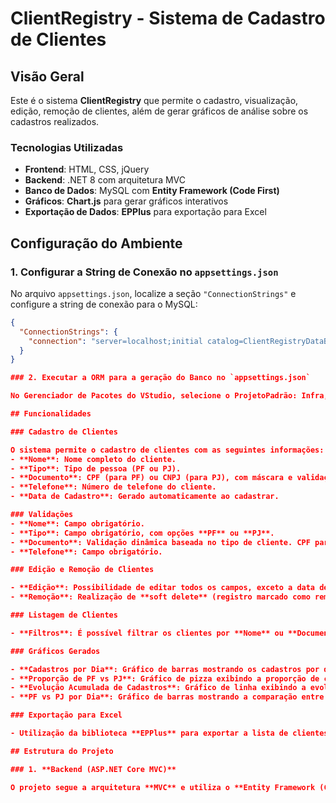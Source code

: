 # ClientRegistry - Sistema de Cadastro de Clientes

## Visão Geral

Este é o sistema **ClientRegistry** que permite o cadastro, visualização, edição, remoção de clientes, além de gerar gráficos de análise sobre os cadastros realizados. 

### Tecnologias Utilizadas

- **Frontend**: HTML, CSS, jQuery
- **Backend**: .NET 8 com arquitetura MVC
- **Banco de Dados**: MySQL com **Entity Framework (Code First)**
- **Gráficos**: **Chart.js** para gerar gráficos interativos
- **Exportação de Dados**: **EPPlus** para exportação para Excel

## Configuração do Ambiente

### 1. Configurar a String de Conexão no `appsettings.json`

No arquivo `appsettings.json`, localize a seção `"ConnectionStrings"` e configure a string de conexão para o MySQL:

```json
{
  "ConnectionStrings": {
    "connection": "server=localhost;initial catalog=ClientRegistryDataBase;uid=*admin*;pwd=*admin*;"
  }
}

### 2. Executar a ORM para a geração do Banco no `appsettings.json`

No Gerenciador de Pacotes do VStudio, selecione o ProjetoPadrão: Infra, e digite: `Update-Database`

## Funcionalidades

### Cadastro de Clientes

O sistema permite o cadastro de clientes com as seguintes informações:
- **Nome**: Nome completo do cliente.
- **Tipo**: Tipo de pessoa (PF ou PJ).
- **Documento**: CPF (para PF) ou CNPJ (para PJ), com máscara e validação.
- **Telefone**: Número de telefone do cliente.
- **Data de Cadastro**: Gerado automaticamente ao cadastrar.

### Validações
- **Nome**: Campo obrigatório.
- **Tipo**: Campo obrigatório, com opções **PF** ou **PJ**.
- **Documento**: Validação dinâmica baseada no tipo de cliente. CPF para **PF** e CNPJ para **PJ**.
- **Telefone**: Campo obrigatório.

### Edição e Remoção de Clientes

- **Edição**: Possibilidade de editar todos os campos, exceto a data de cadastro.
- **Remoção**: Realização de **soft delete** (registro marcado como removido, sem exclusão física no banco).

### Listagem de Clientes

- **Filtros**: É possível filtrar os clientes por **Nome** ou **Documento**.

### Gráficos Gerados

- **Cadastros por Dia**: Gráfico de barras mostrando os cadastros por dia.
- **Proporção de PF vs PJ**: Gráfico de pizza exibindo a proporção de clientes PF e PJ.
- **Evolução Acumulada de Cadastros**: Gráfico de linha exibindo a evolução dos cadastros ao longo do tempo.
- **PF vs PJ por Dia**: Gráfico de barras mostrando a comparação entre PF e PJ por dia.

### Exportação para Excel

- Utilização da biblioteca **EPPlus** para exportar a lista de clientes para um arquivo Excel.

## Estrutura do Projeto

### 1. **Backend (ASP.NET Core MVC)**

O projeto segue a arquitetura **MVC** e utiliza o **Entity Framework (Code First)** para o mapeamento de dados para o banco de dados MySQL. A lógica de negócios e validação é implementada no **Controller**, com os dados sendo manipulados através do **Model** e **View**.

